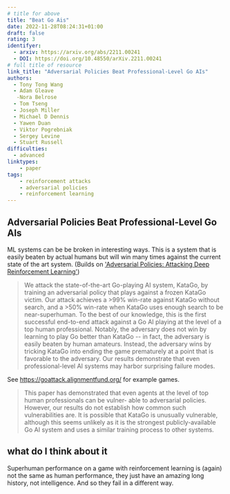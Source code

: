 ```yaml
---
# title for above
title: "Beat Go Ais"
date: 2022-11-28T08:24:31+01:00
draft: false
rating: 3
identifyer:
  - arxiv: https://arxiv.org/abs/2211.00241
  - DOI: https://doi.org/10.48550/arXiv.2211.00241
# full title of resource
link_title: "Adversarial Policies Beat Professional-Level Go AIs"
authors:
  - Tony Tong Wang
  - Adam Gleave
   -Nora Belrose
  - Tom Tseng
  - Joseph Miller
  - Michael D Dennis
  - Yawen Duan
  - Viktor Pogrebniak
  - Sergey Levine
  - Stuart Russell
difficulties:
  - advanced
linktypes:
    - paper
tags:
    - reinforcement attacks
    - adversarial policies
    - reinforcement learning
---
```


## Adversarial Policies Beat Professional-Level Go AIs
ML systems can be be broken in interesting ways. This is a system that is easily beaten by actual humans but will win many times against the current state of the art system. (Builds on ['Adversarial Policies: Attacking Deep Reinforcement Learning'](/post/attacking-reinforcement-learning.html "Adversarial Policies: Attacking Deep Reinforcement Learning A paper by deepAI"))


> We attack the state-of-the-art Go-playing AI system, KataGo, by training an adversarial policy that plays against a frozen KataGo victim. Our attack achieves a >99% win-rate against KataGo without search, and a >50% win-rate when KataGo uses enough search to be near-superhuman. To the best of our knowledge, this is the first successful end-to-end attack against a Go AI playing at the level of a top human professional. Notably, the adversary does not win by learning to play Go better than KataGo -- in fact, the adversary is easily beaten by human amateurs. Instead, the adversary wins by tricking KataGo into ending the game prematurely at a point that is favorable to the adversary. Our results demonstrate that even professional-level AI systems may harbor surprising failure modes.

See <https://goattack.alignmentfund.org/> for example games.

> This paper has demonstrated that even agents at the level of top human professionals can be vulner-
able to adversarial policies. However, our results do not establish how common such vulnerabilities
are. It is possible that KataGo is unusually vulnerable, although this seems unlikely as it is the
strongest publicly-available Go AI system and uses a similar training process to other systems.

## what do I think about it
Superhuman performance on a game with reinforcement learning is (again) not the same as human performance, they just have an amazing long history, not intelligence. And so they fail in a different way. 